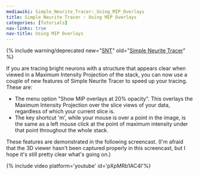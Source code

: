 ```yaml
---
mediawiki: Simple_Neurite_Tracer:_Using_MIP_Overlays
title: Simple Neurite Tracer › Using MIP Overlays
categories: [Tutorials]
nav-links: true
nav-title: Using MIP Overlays
---
```


{% include warning/deprecated new="[SNT](/plugins/snt)"
  old="[Simple Neurite Tracer](/plugins/simple-neurite-tracer)" %}

If you are tracing bright neurons with a structure that appears clear when viewed in a Maximum Intensity Projection of the stack, you can now use a couple of new features of Simple Neurite Tracer to speed up your tracing. These are:

-   The menu option "Show MIP overlays at 20% opacity". This overlays the Maximum Intensity Projection over the slice views of your data, regardless of which your current slice is.
-   The key shortcut 'm', while your mouse is over a point in the image, is the same as a left mouse click at the point of maximum intensity under that point throughout the whole stack.

These features are demonstrated in the following screencast. (I'm afraid that the 3D viewer hasn't been captured properly in this screencast, but I hope it's still pretty clear what's going on.)

{% include video platform='youtube' id='pXpMRb1AC4I'%}
